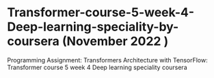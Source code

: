 # Transformer-course-5-week-4-Deep-learning-speciality-by-coursera (November 2022 )
Programming Assignment: Transformers Architecture with TensorFlow: Transformer course 5 week 4 Deep learning speciality coursera
